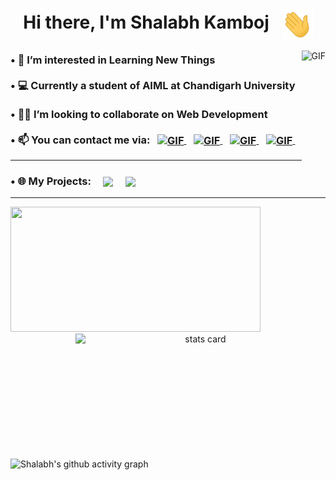 <h1 align="Center">  
  Hi there, I'm Shalabh Kamboj &nbsp; 
  <img src="https://raw.githubusercontent.com/ABSphreak/ABSphreak/master/gifs/Hi.gif" width="50" valign="middle">
</h1>
  
<img align="right" alt="GIF" height="215px" src="https://i.giphy.com/media/du3J3cXyzhj75IOgvA/giphy.webp">

<h3>
  • 👀 I’m interested in Learning New Things<br><br>
  • 💻 Currently a student of AIML at Chandigarh University<br><br>
  • 🤝🏻 I’m looking to collaborate on Web Development<br><br>
  • 📫 You can contact me via: &nbsp;
  <a href="https://www.linkedin.com/in/kambojshalabh35">
    <img alt="GIF" height="25px" src="https://cdn-icons-png.flaticon.com/512/174/174857.png" valign="middle">
  </a>&nbsp;&nbsp;
  <a href="mailto:shalabhkamboj5300@gmail.com">
    <img alt="GIF" height="25px" src="https://cdn-icons-png.flaticon.com/512/732/732200.png" valign="middle">
  </a>&nbsp;&nbsp;
  <a href="https://twitter.com/kambojshalabh35">
    <img alt="GIF" height="25px" src="https://cdn-icons-png.flaticon.com/512/733/733579.png" valign="middle">
  </a>&nbsp;&nbsp;
  <a href="https://www.instagram.com/kambojshalabh35">
    <img alt="GIF" height="25px" src="https://cdn-icons-png.flaticon.com/512/174/174855.png" valign="middle">
  </a>&nbsp;&nbsp;
</h3>
  
<hr>
  
<h3>
  • 🌐 My Projects:&nbsp;&nbsp;&nbsp;&nbsp;
  <a href="https://denoviz.web.app/"> <img src="https://denoviz.web.app/assets/img/og.png" width="45" valign="middle"></a>&nbsp;&nbsp;&nbsp;&nbsp;
  <a href="https://easycircuitbuild.tech/"><img src="https://webtoolskit.online/assets/img/easy-circuit-build.webp" width="45" valign="middle"></a>
</h3>

<hr>
  
<p>
  <a align= "center" href="https://github.com/kambojshalabh35">
    <img height="200px" width="400" src="https://github-readme-stats.vercel.app/api?username=kambojshalabh35&count_private=true&show_icons=true&bg_color=0D1117&text_color=FEFEFE&icon_color=1F6FEA&title_color=38D252&border_color=FEFEFE" />
    <img align="right" alt= "stats card" height="200px" width="400" src="https://github-readme-streak-stats.herokuapp.com/?user=kambojshalabh35&theme=github-dark&border=FEFEFE">
  </a>
</p>

![Shalabh's github activity graph](https://activity-graph.herokuapp.com/graph?username=kambojshalabh35&bg_color=0D1117&color=38D252&point=FEFEFE&line=1F6FEA&hide_title=true)


<!---
kambojshalabh35/kambojshalabh35 is a ✨ special ✨ repository because its `README.md` (this file) appears on your GitHub profile.
You can click the Preview link to take a look at your changes.
--->
